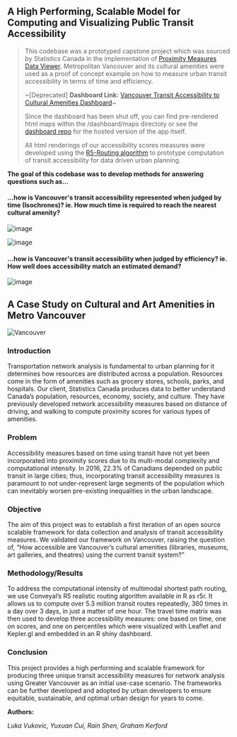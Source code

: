 ## A High Performing, Scalable Model for Computing and Visualizing Public Transit Accessibility

> This codebase was a prototyped capstone project which was sourced by Statistics Canada in the implementation of [Proximity Measures Data Viewer](https://www150.statcan.gc.ca/n1/pub/71-607-x/71-607-x2020011-eng.htm). Metropolitan Vancouver and its cultural amenities were used as a proof of concept example on how to measure urban transit accessibility in terms of time and efficiency.
>
> ~[Deprecated] **Dashboard Link:**  [Vancouver Transit Accessibility to Cultural Amenities Dashboard](https://van-transit-access2.herokuapp.com/)~
>
> Since the dashboard has been shut off, you can find pre-rendered html maps within the /dashboard/maps directoty or see the [dashboard repo](README.md) for the hosted version of the app itself.
>
> All html renderings of our accessibility scores measures were developed using the [R5-Routing algorithm](https://ipeagit.github.io/r5r/) to prototype computation of transit accessibility for data driven urban planning.

**The goal of this codebase was to develop methods for answering questions such as...**

#### **...how is Vancouver's transit accessibility represented when judged by time (Isochrones)? ie. How much time is required to reach the nearest cultural amenity?**
![image](https://github.com/user-attachments/assets/ebbda2cc-00a8-4d29-81ac-e7049c980252)

![image](https://github.com/user-attachments/assets/2f27bbdc-358b-4b30-8146-38457ab17524)

#### **...how is Vancouver's transit accessibility when judged by efficiency? ie. How well does accessibility match an estimated demand?**
![image](https://github.com/user-attachments/assets/d2d3a19b-4860-4dc9-ae28-db2fd9ec12a9)


## A Case Study on Cultural and Art Amenities in Metro Vancouver

![Vancouver](https://vancouver.ca/images/cov/feature/skytrain-landing.jpg)

### **Introduction**

Transportation network analysis is fundamental to urban planning for it determines how resources are distributed across a population. Resources come in the form of amenities such as grocery stores, schools, parks, and hospitals. Our client, Statistics Canada produces data to better understand Canada’s population, resources, economy, society, and culture. They have previously developed network accessibility measures based on distance of driving, and walking to compute proximity scores for various types of amenities.

### **Problem**

Accessibility measures based on time using transit have not yet been incorporated into proximity scores due to its multi-modal complexity and computational intensity. In 2016, 22.3% of Canadians depended on public transit in large cities; thus, incorporating transit accessibility measures is paramount to not under-represent large segments of the population which can inevitably worsen pre-existing inequalities in the urban landscape. 

### **Objective**

The aim of this project was to establish a first iteration of an open source scalable framework for data collection and analysis of transit accessibility measures. We validated our framework on Vancouver, raising the question of, “How accessible are Vancouver’s cultural amenities (libraries, museums, art galleries, and theatres) using the current transit system?”

### **Methodology/Results**

To address the computational intensity of multimodal shortest path routing, we use Conveyal’s R5 realistic routing algorithm available in R as r5r. It allows us to compute over 5.3 million transit routes repeatedly, 360 times in a day over 3 days, in just a matter of one hour. The travel time matrix was then used to develop three accessibility measures: one based on time, one on scores, and one on percentiles which were visualized with Leaflet and Kepler.gl and embedded in an R shiny dashboard. 

### **Conclusion**

This project provides a high performing and scalable framework for producing three unique transit accessibility measures for network analysis using Greater Vancouver as an initial use-case scenario. The frameworks can be further developed and adopted by urban developers to ensure equitable, sustainable, and optimal urban design for years to come.

**Authors:**

*Luka Vukovic, Yuxuan Cui, Rain Shen, Graham Kerford*

